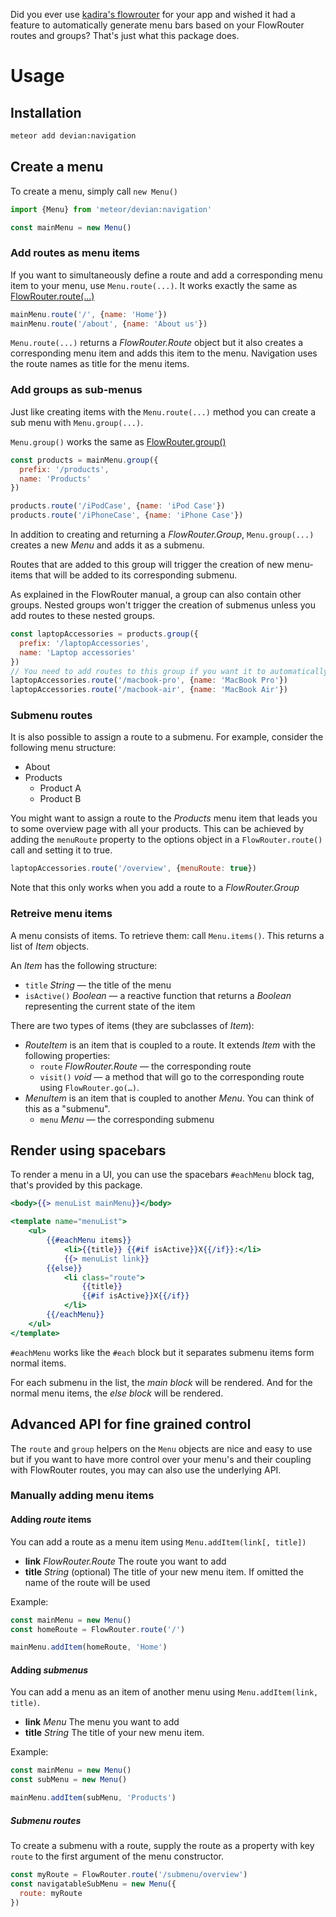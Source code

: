 Did you ever use [kadira's flowrouter](https://github.com/kadirahq/flow-router) for your app and wished it had a feature to automatically generate menu bars based on your FlowRouter routes and groups? That's just what this package does.

# Usage

## Installation

```sh
meteor add devian:navigation
```

## Create a menu

To create a menu, simply call `new Menu()`

```javascript
import {Menu} from 'meteor/devian:navigation'

const mainMenu = new Menu()
```

### Add routes as menu items

If you want to simultaneously define a route and add a corresponding menu item to your menu, use `Menu.route(...)`. It works exactly the same as [FlowRouter.route(...)](https://github.com/kadirahq/flow-router#routes-definition)

```javascript
mainMenu.route('/', {name: 'Home'})
mainMenu.route('/about', {name: 'About us'})
```

`Menu.route(...)` returns a *FlowRouter.Route* object but it also creates a corresponding menu item and adds this item to the menu. Navigation uses the route names as title for the menu items.

### Add groups as sub-menus 

Just like creating items with the `Menu.route(...)` method you can create a sub menu with `Menu.group(...)`.

`Menu.group()` works the same as [FlowRouter.group()](https://github.com/kadirahq/flow-router#group-routes)

```javascript
const products = mainMenu.group({
  prefix: '/products',
  name: 'Products'
})

products.route('/iPodCase', {name: 'iPod Case'})
products.route('/iPhoneCase', {name: 'iPhone Case'})
```

In addition to creating and returning a *FlowRouter.Group*, `Menu.group(...)` creates a new *Menu* and adds it as a submenu.

Routes that are added to this group will trigger the creation of new menu-items that will be added to its corresponding submenu.

As explained in the FlowRouter manual, a group can also contain other groups. Nested groups won't trigger the creation of submenus unless you add routes to these nested groups.

```javascript
const laptopAccessories = products.group({
  prefix: '/laptopAccessories',
  name: 'Laptop accessories'
})
// You need to add routes to this group if you want it to automatically appear in the menu
laptopAccessories.route('/macbook-pro', {name: 'MacBook Pro'})
laptopAccessories.route('/macbook-air', {name: 'MacBook Air'})
```

### Submenu routes

It is also possible to assign a route to a submenu. For example, consider the following menu structure:

-   About
-   Products
    -   Product A
    -   Product B

You might want to assign a route to the *Products* menu item that leads you to some overview page with all your products. This can be achieved by adding the `menuRoute` property to the options object in a `FlowRouter.route()` call and setting it to true.

```javascript
laptopAccessories.route('/overview', {menuRoute: true})
```

Note that this only works when you add a route to a *FlowRouter.Group*

### Retreive menu items

A menu consists of items. To retrieve them: call `Menu.items()`. This returns a list of *Item* objects.

An *Item* has the following structure:

-   `title` *String* — the title of the menu
-   `isActive()` *Boolean* — a reactive function that returns a *Boolean* representing the current state of the item

There are two types of items (they are subclasses of *Item*):

-   *RouteItem* is an item that is coupled to a route. It extends *Item* with the following properties:
    -   `route` *FlowRouter.Route* — the corresponding route
    -   `visit()` *void* — a method that will go to the corresponding route using `FlowRouter.go(…)`.
-   *MenuItem* is an item that is coupled to another *Menu*. You can think of this as a "submenu".
    -   `menu` *Menu* — the corresponding submenu

## Render using spacebars

To render a menu in a UI, you can use the spacebars `#eachMenu` block tag, that's provided by this package.

```handlebars
<body>{{> menuList mainMenu}}</body>

<template name="menuList">
    <ul>
        {{#eachMenu items}}
            <li>{{title}} {{#if isActive}}X{{/if}}:</li>
            {{> menuList link}}
        {{else}}
            <li class="route">
                {{title}}
                {{#if isActive}}X{{/if}}
            </li>
        {{/eachMenu}}
    </ul>
</template>
```

`#eachMenu` works like the `#each` block but it separates submenu items form normal items.

For each submenu in the list, the *main block* will be rendered. And for the normal menu items, the *else block*  will be rendered.

## Advanced API for fine grained control

The `route` and `group` helpers on the `Menu` objects are nice and easy to use but if you want to have more control over your menu's and their coupling with FlowRouter routes, you may can also use the underlying API.

### Manually adding menu items

#### Adding *route* items

You can add a route as a menu item using `Menu.addItem(link[, title])`

-   **link** *FlowRouter.Route* The route you want to add
-   **title** *String* (optional) The title of your new menu item. If omitted the name of the route will be used

Example:

```javascript
const mainMenu = new Menu()
const homeRoute = FlowRouter.route('/')

mainMenu.addItem(homeRoute, 'Home')
```

#### Adding *submenus*

You can add a menu as an item of another menu using `Menu.addItem(link, title)`.

-   **link** *Menu* The menu you want to add
-   **title** *String* The title of your new menu item.

Example:

```javascript
const mainMenu = new Menu()
const subMenu = new Menu()

mainMenu.addItem(subMenu, 'Products')
```
##### Submenu routes

To create a submenu with a route, supply the route as a property with key `route` to the first argument of the menu constructor.

```javascript
const myRoute = FlowRouter.route('/submenu/overview')
const navigatableSubMenu = new Menu({
  route: myRoute
})
```
